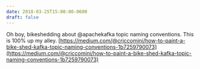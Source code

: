 ```yaml
---
date: 2018-03-25T15:00:00-0600
draft: false
---
```


Oh boy, bikeshedding about @apachekafka topic naming conventions. This is 100% up my alley. [https://medium.com/@criccomini/how-to-paint-a-bike-shed-kafka-topic-naming-conventions-1b7259790073](https://medium.com/@criccomini/how-to-paint-a-bike-shed-kafka-topic-naming-conventions-1b7259790073)


